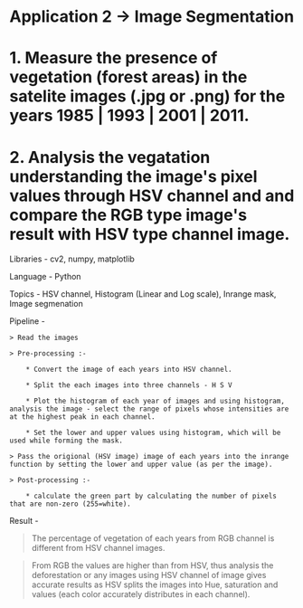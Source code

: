 # Application 2 -> Image Segmentation
# 1. Measure the presence of vegetation (forest areas) in the satelite images (.jpg or .png) for the years 1985 | 1993 | 2001 | 2011.

# 2. Analysis the vegatation understanding the image's pixel values through HSV channel and and compare the RGB type image's result with HSV type channel image.

Libraries - cv2, numpy, matplotlib

Language - Python

Topics - HSV channel, Histogram (Linear and Log scale), Inrange mask, Image segmenation

Pipeline -

    > Read the images
  
    > Pre-processing :-
  
        * Convert the image of each years into HSV channel.
  
        * Split the each images into three channels - H S V
        
        * Plot the histogram of each year of images and using histogram, analysis the image - select the range of pixels whose intensities are at the highest peak in each channel.
        
        * Set the lower and upper values using histogram, which will be used while forming the mask.
        
    > Pass the origional (HSV image) image of each years into the inrange function by setting the lower and upper value (as per the image).
   
    > Post-processing :-
   
        * calculate the green part by calculating the number of pixels that are non-zero (255=white).

Result -

  > The percentage of vegetation of each years from RGB channel is different from HSV channel images.
 
  > From RGB the values are higher than from HSV, thus analysis the deforestation or any images using HSV channel of image gives accurate results as HSV splits the images into Hue, saturation and values (each color accurately distributes in each channel). 
